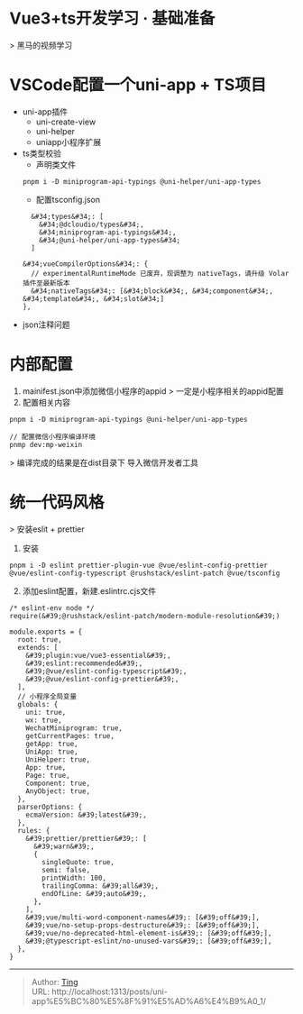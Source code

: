 # Vue3&#43;ts开发学习 · 基础准备

&gt; 黑马的视频学习

# VSCode配置一个uni-app &#43; TS项目
* uni-app插件
  * uni-create-view
  * uni-helper
  * uniapp小程序扩展
* ts类型校验
  * 声明类文件
  ```
  pnpm i -D miniprogram-api-typings @uni-helper/uni-app-types
  ```
  * 配置tsconfig.json
  ```
    &#34;types&#34;: [
      &#34;@dcloudio/types&#34;,
      &#34;miniprogram-api-typings&#34;,
      &#34;@uni-helper/uni-app-types&#34;
    ]
  ```
  ```
  &#34;vueCompilerOptions&#34;: {
    // experimentalRuntimeMode 已废弃，现调整为 nativeTags，请升级 Volar 插件至最新版本
    &#34;nativeTags&#34;: [&#34;block&#34;, &#34;component&#34;, &#34;template&#34;, &#34;slot&#34;]
  },
  ```
* json注释问题

# 内部配置
1. mainifest.json中添加微信小程序的appid
&gt; 一定是小程序相关的appid配置
2. 配置相关内容
  ```
  pnpm i -D miniprogram-api-typings @uni-helper/uni-app-types
  ```
  ```
  // 配置微信小程序编译环境
  pnmp dev:mp-weixin
  ```
  &gt; 编译完成的结果是在dist目录下
  导入微信开发者工具

# 统一代码风格
&gt; 安装eslit &#43; prettier
1. 安装
  ```
  pnpm i -D eslint prettier-plugin-vue @vue/eslint-config-prettier @vue/eslint-config-typescript @rushstack/eslint-patch @vue/tsconfig
  ```
2. 添加eslint配置，新建.eslintrc.cjs文件
```
/* eslint-env node */
require(&#39;@rushstack/eslint-patch/modern-module-resolution&#39;)

module.exports = {
  root: true,
  extends: [
    &#39;plugin:vue/vue3-essential&#39;,
    &#39;eslint:recommended&#39;,
    &#39;@vue/eslint-config-typescript&#39;,
    &#39;@vue/eslint-config-prettier&#39;,
  ],
  // 小程序全局变量
  globals: {
    uni: true,
    wx: true,
    WechatMiniprogram: true,
    getCurrentPages: true,
    getApp: true,
    UniApp: true,
    UniHelper: true,
    App: true,
    Page: true,
    Component: true,
    AnyObject: true,
  },
  parserOptions: {
    ecmaVersion: &#39;latest&#39;,
  },
  rules: {
    &#39;prettier/prettier&#39;: [
      &#39;warn&#39;,
      {
        singleQuote: true,
        semi: false,
        printWidth: 100,
        trailingComma: &#39;all&#39;,
        endOfLine: &#39;auto&#39;,
      },
    ],
    &#39;vue/multi-word-component-names&#39;: [&#39;off&#39;],
    &#39;vue/no-setup-props-destructure&#39;: [&#39;off&#39;],
    &#39;vue/no-deprecated-html-element-is&#39;: [&#39;off&#39;],
    &#39;@typescript-eslint/no-unused-vars&#39;: [&#39;off&#39;],
  },
}
```

---

> Author: [Ting](Tin10g.github.io)  
> URL: http://localhost:1313/posts/uni-app%E5%BC%80%E5%8F%91%E5%AD%A6%E4%B9%A0_1/  

